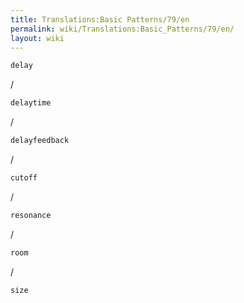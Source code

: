 ```yaml
---
title: Translations:Basic Patterns/79/en
permalink: wiki/Translations:Basic_Patterns/79/en/
layout: wiki
---
```


``` Haskell
delay
```

/

``` Haskell
delaytime
```

/

``` Haskell
delayfeedback
```

/

``` Haskell
cutoff
```

/

``` Haskell
resonance
```

/

``` Haskell
room
```

/

``` Haskell
size
```
